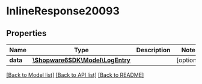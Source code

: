 # InlineResponse20093

## Properties
Name | Type | Description | Notes
------------ | ------------- | ------------- | -------------
**data** | [**\Shopware6SDK\Model\LogEntry**](LogEntry.md) |  | [optional] 

[[Back to Model list]](../../README.md#documentation-for-models) [[Back to API list]](../../README.md#documentation-for-api-endpoints) [[Back to README]](../../README.md)

